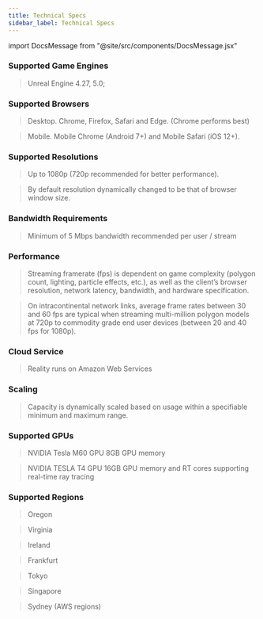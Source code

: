 ```yaml
---
title: Technical Specs
sidebar_label: Technical Specs
---
```


import DocsMessage from "@site/src/components/DocsMessage.jsx"

### Supported Game Engines

> Unreal Engine 4.27, 5.0;

### Supported Browsers

> Desktop. Chrome, Firefox, Safari and Edge.
> (Chrome performs best)

> Mobile. Mobile Chrome (Android 7+) and Mobile Safari (iOS 12+).

### Supported Resolutions

> Up to 1080p (720p recommended for better performance).

> By default resolution dynamically changed to be that of browser window size.

### Bandwidth Requirements

> Minimum of 5 Mbps bandwidth recommended per user / stream

### Performance

> Streaming framerate (fps) is dependent on game complexity (polygon count, lighting, particle effects, etc.), as well as the client’s browser resolution, network latency, bandwidth, and hardware specification.

> On intracontinental network links, average frame rates between 30 and 60 fps are typical when streaming multi-million polygon models at 720p to commodity grade end user devices (between 20 and 40 fps for 1080p).

### Cloud Service

> Reality runs on Amazon Web Services

### Scaling

> Capacity is dynamically scaled based on usage within a specifiable minimum and maximum range.

### Supported GPUs

> NVIDIA Tesla M60 GPU
> 8GB GPU memory

> NVIDIA TESLA T4 GPU
> 16GB GPU memory and RT cores supporting real-time ray tracing



### Supported Regions

> Oregon

> Virginia

> Ireland

> Frankfurt

> Tokyo

> Singapore

> Sydney (AWS regions)

<DocsMessage />
